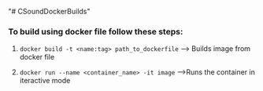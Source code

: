"# CSoundDockerBuilds" 


### To build using docker file follow these steps:

1. `docker build -t <name:tag> path_to_dockerfile` --> Builds image from docker file

2. `docker run --name <container_name> -it image` -->Runs the container in iteractive mode 